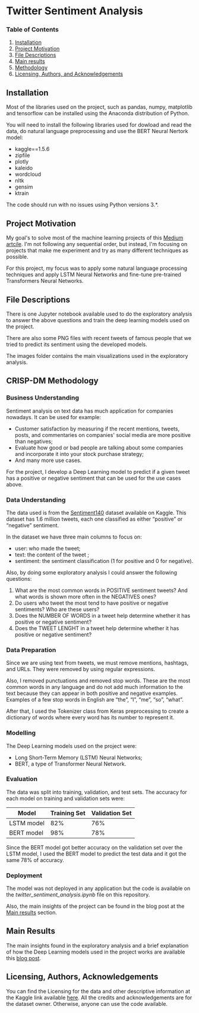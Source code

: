 # Twitter Sentiment Analysis

### Table of Contents

1. [Installation](#installation)
2. [Project Motivation](#motivation)
3. [File Descriptions](#files)
4. [Main results](#results)
5. [Methodology](#methodology)
6. [Licensing, Authors, and Acknowledgements](#licensing)

## Installation <a name="installation"></a>

Most of the libraries used on the project, such as pandas, numpy, matplotlib and tensorflow can be installed using the Anaconda distribution of Python.

You will need to install the following libraries used for dowload and read the data, do natural language preprocessing and use the BERT Neural Nertork model:
 * kaggle==1.5.6
 * zipfile
 * plotly
 * kaleido
 * wordcloud
 * nltk
 * gensim
 * ktrain

The code should run with no issues using Python versions 3.*.

## Project Motivation<a name="motivation"></a>

My goal's to solve most of the machine learning projects of this [Medium artcile](https://medium.com/projectpro/20-machine-learning-projects-that-will-get-you-hired-in-2021-a89473f2d2c7). I'm not following any sequential order, but instead, I'm focusing on projects that make me experiment and try as many different techniques as possible.

For this project, my focus was to apply some natural language processing techniques and apply LSTM Neural Networks and fine-tune pre-trained Transformers Neural Networks.


## File Descriptions <a name="files"></a>

There is one Jupyter notebook available used to do the exploratory analysis to answer the above questions and train the deep learning models used on the project.  

There are also some PNG files with recent tweets of famous people that we tried to predict its sentiment using the developed models.

The images folder contains the main visualizations used in the exploratory analysis.

## CRISP-DM Methodology <a name="methodology"></a>

### Business Understanding

Sentiment analysis on text data has much application for companies nowadays. It can be used for example:
 * Customer satisfaction by measuring if the recent mentions, tweets, posts, and commentaries on companies' social media are more positive than negatives;
 * Evaluate how good or bad people are talking about some companies and incorporate it into your stock purchase strategy;
 * And many more use cases.

 For the project, I develop a Deep Learning model to predict if a given tweet has a positive or negative sentiment that can be used for the use cases above.


### Data Understanding

The data used is from the [Sentiment140](https://www.kaggle.com/kazanova/sentiment140) dataset available on Kaggle. This dataset has 1.6 million tweets, each one classified as either “positive” or “negative” sentiment. 

In the dataset we have three main columns to focus on:
* user: who made the tweet;
* text: the content of the tweet ;
* sentiment: the sentiment classification (1 for positive and 0 for negative).

Also, by doing some exploratory analysis I could answer the following questions:

1. What are the most common words in POSITIVE sentiment tweets? And what words is shown more often in the NEGATIVES ones?
2. Do users who tweet the most tend to have positive or negative sentiments? Who are these users?
3. Does the NUMBER OF WORDS in a tweet help determine whether it has positive or negative sentiment?
4. Does the TWEET LENGHT in a tweet help determine whether it has positive or negative sentiment?

### Data Preparation

Since we are using text from tweets, we must remove mentions, hashtags, and URLs. They were removed by using regular expressions.

Also, I removed punctuations and removed stop words. These are the most common words in any language and do not add much information to the text because they can appear in both positive and negative examples. Examples of a few stop words in English are “the”, “I”, “me”, “so”, “what”.

After that, I used the Tokenizer class from Keras preprocessing to create a dictionary of words where every word has its number to represent it.

### Modelling

The Deep Learning models used on the project were:
* Long Short-Term Memory (LSTM) Neural Networks;
* BERT, a type of Transformer Neural Network.

### Evaluation

The data was split into training, validation, and test sets. The accuracy for each model on training and validation sets were:

Model  | Training Set | Validation Set
------------- | ------------- | -------------
LSTM model  | 82% | 76%
BERT model  | 98% | 78%

Since the BERT model got better accuracy on the validation set over the LSTM model, I used the BERT model to predict the test data and it got the same 78% of accuracy.

### Deployment

The model was not deployed in any application but the code is available on the _twitter_sentiment_analysis.ipynb_ file on this repository.

Also, the main insights of the project can be found in the blog post at the [Main results](#results) section.



## Main Results<a name="results"></a>

The main insights found in the exploratory analysis and a brief explanation of how the Deep Learning models used in the project works are available this [blog post](https://medium.com/@andredesouzag/twitter-sentiment-analysis-in-way-you-probably-never-seen-before-8e0f1553629e).

## Licensing, Authors, Acknowledgements<a name="licensing"></a>

You can find the Licensing for the data and other descriptive information at the Kaggle link available [here](https://www.kaggle.com/kazanova/sentiment140). All the credits and acknowledgements are for the dataset owner. Otherwise, anyone can use the code available.

